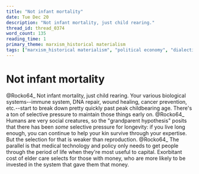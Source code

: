 ```yaml
---
title: "Not infant mortality"
date: Tue Dec 20
description: "Not infant mortality, just child rearing."
thread_id: thread_0374
word_count: 135
reading_time: 1
primary_theme: marxism_historical materialism
tags: ["marxism_historical materialism", "political economy", "dialectics"]
---
```


# Not infant mortality

@Rocko64_ Not infant mortality, just child rearing. Your various biological systems--immune system, DNA repair, wound healing, cancer prevention, etc.--start to break down pretty quickly past peak childbearing age. There's a ton of selective pressure to maintain those things early on. @Rocko64_ Humans are very social creatures, so the "grandparent hypothesis" posits that there has been *some* selective pressure for longevity: if you live long enough, you can continue to help your kin survive through your expertise. But the selection for that is weaker than reproduction. @Rocko64_ The parallel is that medical technology and policy only needs to get people through the period of life when they're most useful to capital. Exorbitant cost of elder care selects for those with money, who are more likely to be invested in the system that gave them that money.